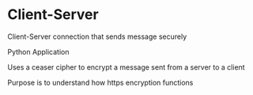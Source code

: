 # Client-Server

Client-Server connection that sends message securely

Python Application

Uses a ceaser cipher to encrypt a message sent from a server to a client

Purpose is to understand how https encryption functions
